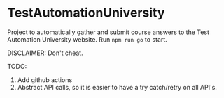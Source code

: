 # TestAutomationUniversity

Project to automatically gather and submit course answers to the Test Automation University website. Run `npm run go` to
start.

DISCLAIMER: Don't cheat.

TODO:

1. Add github actions
1. Abstract API calls, so it is easier to have a try catch/retry on all API's.
